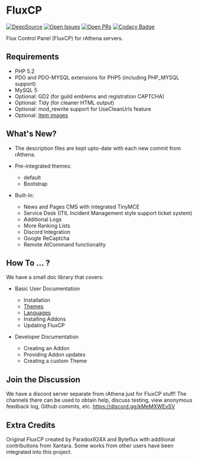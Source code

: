 FluxCP
======
[![DeepSource](https://app.deepsource.com/gh/rathena/FluxCP.svg/?label=active+issues&show_trend=true&token=nhkIfid6qRIZxl2INWaaV4Qb)](https://app.deepsource.com/gh/rathena/FluxCP/?ref=repository-badge)
[![Open Issues](https://img.shields.io/github/issues/rathena/FluxCP.svg?logo=github&logoWidth=18&color=yellow)](https://lgtm.com/projects/g/rathena/FluxCP/alerts/)
[![Open PRs](https://img.shields.io/github/issues-pr/rathena/FluxCP.svg?logo=github&logoWidth=18&color=blue)](https://lgtm.com/projects/g/rathena/FluxCP/alerts/)
[![Codacy Badge](https://app.codacy.com/project/badge/Grade/4d1c0a43c0864764b3d3dc5ed2d93192)](https://www.codacy.com/gh/rathena/FluxCP/dashboard?utm_source=github.com&amp;utm_medium=referral&amp;utm_content=rathena/FluxCP&amp;utm_campaign=Badge_Grade)

Flux Control Panel (FluxCP) for rAthena servers.

Requirements
---------
* PHP 5.2
* PDO and PDO-MYSQL extensions for PHP5 (including PHP_MYSQL support)
* MySQL 5
* Optional: GD2 (for guild emblems and registration CAPTCHA)
* Optional: Tidy (for cleaner HTML output)
* Optional: mod_rewrite support for UseCleanUrls feature
* Optional: [Item images](http://rathena.org/board/files/file/2509-item-images/)


What's New?
---------
* The description files are kept upto-date with each new commit from rAthena.
* Pre-integrated themes:
	- default
	- Bootstrap

* Built-In:
	- News and Pages CMS with integrated TinyMCE
	- Service Desk (ITIL Incident Management style support ticket system)
	- Additional Logs
	- More Ranking Lists
    - Discord Integration
    - Google ReCaptcha
    - Remote AtCommand functionality


How To ... ?
---------
We have a small doc library that covers:
* Basic User Documentation
    - Installation
    - [Themes](https://github.com/rathena/FluxCP/blob/master/doc/user_theme.md)
    - [Languages](https://github.com/rathena/FluxCP/blob/master/doc/user_lang.md)
    - Installing Addons
    - Updating FluxCP

* Developer Documentation
    - Creating an Addon
    - Providing Addon updates
    - Creating a custom Theme


Join the Discussion
---------
We have a discord server separate from rAthena just for FluxCP stuff!
The channels there can be used to obtain help, discuss testing, view anonymous feedback log, Github commits, etc.
https://discord.gg/kMeMXWEvSV


Extra Credits
---------
Original FluxCP created by Paradox924X and Byteflux with additional contributions from Xantara.
Some works from other users have been integrated into this project.
